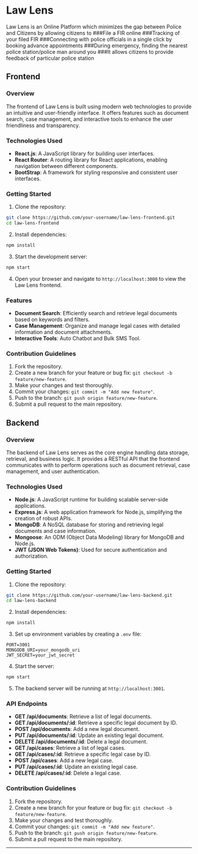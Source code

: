 # Law Lens

Law Lens is an Online Platform which minimizes the gap between Police and Citizens by allowing citizens to
###File a FIR online
###Tracking of your filed FIR
###Connecting with police officials in a single click by booking advance appointments
###During emergency, finding the nearest police station/police man around you
###It allows citizens to provide feedback of particular police station

## Frontend

### Overview

The frontend of Law Lens is built using modern web technologies to provide an intuitive and user-friendly interface. It offers features such as document search, case management, and interactive tools to enhance the user friendliness and transparency.

### Technologies Used

- **React.js**: A JavaScript library for building user interfaces.
- **React Router**: A routing library for React applications, enabling navigation between different components.
- **BootStrap**: A framework for styling responsive and consistent user interfaces.

### Getting Started

1. Clone the repository:

```bash
git clone https://github.com/your-username/law-lens-frontend.git
cd law-lens-frontend
```

2. Install dependencies:

```bash
npm install
```

3. Start the development server:

```bash
npm start
```

4. Open your browser and navigate to `http://localhost:3000` to view the Law Lens frontend.

### Features

- **Document Search**: Efficiently search and retrieve legal documents based on keywords and filters.
- **Case Management**: Organize and manage legal cases with detailed information and document attachments.
- **Interactive Tools**: Auto Chatbot and Bulk SMS Tool.

### Contribution Guidelines

1. Fork the repository.
2. Create a new branch for your feature or bug fix: `git checkout -b feature/new-feature`.
3. Make your changes and test thoroughly.
4. Commit your changes: `git commit -m "Add new feature"`.
5. Push to the branch: `git push origin feature/new-feature`.
6. Submit a pull request to the main repository.

## Backend

### Overview

The backend of Law Lens serves as the core engine handling data storage, retrieval, and business logic. It provides a RESTful API that the frontend communicates with to perform operations such as document retrieval, case management, and user authentication.

### Technologies Used

- **Node.js**: A JavaScript runtime for building scalable server-side applications.
- **Express.js**: A web application framework for Node.js, simplifying the creation of robust APIs.
- **MongoDB**: A NoSQL database for storing and retrieving legal documents and case information.
- **Mongoose**: An ODM (Object Data Modeling) library for MongoDB and Node.js.
- **JWT (JSON Web Tokens)**: Used for secure authentication and authorization.

### Getting Started

1. Clone the repository:

```bash
git clone https://github.com/your-username/law-lens-backend.git
cd law-lens-backend
```

2. Install dependencies:

```bash
npm install
```

3. Set up environment variables by creating a `.env` file:

```env
PORT=3001
MONGODB_URI=your_mongodb_uri
JWT_SECRET=your_jwt_secret
```

4. Start the server:

```bash
npm start
```

5. The backend server will be running at `http://localhost:3001`.

### API Endpoints

- **GET /api/documents**: Retrieve a list of legal documents.
- **GET /api/documents/:id**: Retrieve a specific legal document by ID.
- **POST /api/documents**: Add a new legal document.
- **PUT /api/documents/:id**: Update an existing legal document.
- **DELETE /api/documents/:id**: Delete a legal document.
- **GET /api/cases**: Retrieve a list of legal cases.
- **GET /api/cases/:id**: Retrieve a specific legal case by ID.
- **POST /api/cases**: Add a new legal case.
- **PUT /api/cases/:id**: Update an existing legal case.
- **DELETE /api/cases/:id**: Delete a legal case.

### Contribution Guidelines

1. Fork the repository.
2. Create a new branch for your feature or bug fix: `git checkout -b feature/new-feature`.
3. Make your changes and test thoroughly.
4. Commit your changes: `git commit -m "Add new feature"`.
5. Push to the branch: `git push origin feature/new-feature`.
6. Submit a pull request to the main repository.

---
